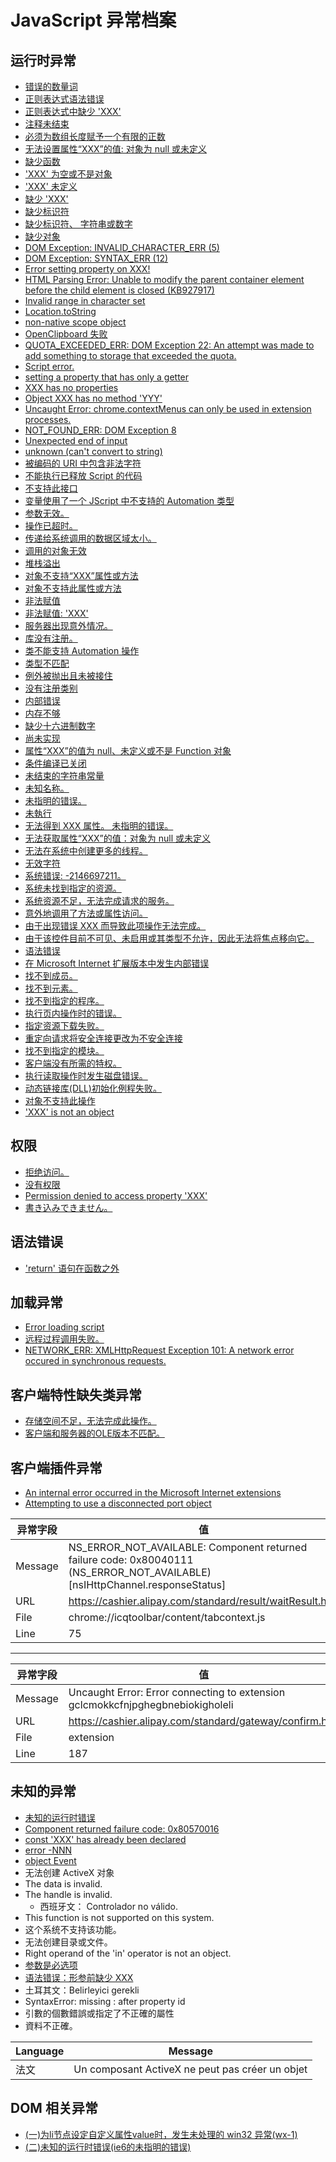 # JavaScript 异常档案

## 运行时异常

* [错误的数量词](./unexpected-quantifier.md)
* [正则表达式语法错误](./regular-expression-syntax-error.md)
* [正则表达式中缺少 'XXX'](./expected-xxx-in-regular-expression.md)
* [注释未结束](./unterminated-comment.md)
* [必须为数组长度赋予一个有限的正数](./array-length-must-be-a-finite-positive-integer.md)
* [无法设置属性“XXX”的值: 对象为 null 或未定义](./unable-to-set-value-of-the-property-xxx-object-is-null-or-undefined.md)
* [缺少函数](./xxx-is-not-a-function.md)
* ['XXX' 为空或不是对象](./xxx-is-null-or-not-an-object.md)
* ['XXX' 未定义](./xxx-is-undefined.md)
* [缺少 'XXX'](./expected-xxx.md)
* [缺少标识符](./expected-identifier.md)
* [缺少标识符、 字符串或数字](./expected-identifier-string-or-number.md)
* [缺少对象](./object-expected.md)
* [DOM Exception: INVALID_CHARACTER_ERR (5)](./dom-exception-invalid-character-err-5.md)
* [DOM Exception: SYNTAX_ERR (12)](./dom-exception-syntax-err-12.md)
* [Error setting property on XXX!](./error-setting-property-on-xxx.md)
* [HTML Parsing Error: Unable to modify the parent container element before the child element is closed (KB927917)](./html-parsing-error-unable-to-modify-the-parent-container-element-before-the-child-element-is-closed-kb927917.md)
* [Invalid range in character set](./invalid-range-in-character-set.md)
* [Location.toString](./location-tostring.md)
* [non-native scope object](./non-native-scope-object.md)
* [OpenClipboard 失败](./openclipboard-failure.md)
* [QUOTA_EXCEEDED_ERR: DOM Exception 22: An attempt was made to add something to storage that exceeded the quota.](./quota-exceeded-err-dom-exception-22-an-attempt-was-made-to-add-something-to-storage-that-exceeded-the-quota)
* [Script error.](./script-error.md)
* [setting a property that has only a getter](./setting-a-property-that-has-only-a-getter.md)
* [XXX has no properties](./xxx-has-no-properties.md)
* [Object XXX has no method 'YYY'](./object-xxx-has-no-method-yyy.md)
* [Uncaught Error: chrome.contextMenus can only be used in extension processes.](./chrome-contextmenus-can-only-be-used-in-extension-processes.md)
* [NOT_FOUND_ERR: DOM Exception 8](./not-found-err-dom-exception-8.md)
* [Unexpected end of input](./unexpected-end-of-input.md)
* [unknown (can't convert to string)](./unknown-cannot-convert-to-string.md)
* [被编码的 URI 中包含非法字符](./the-uri-to-be-encoded-contains-an-invalid-character.md)
* [不能执行已释放 Script 的代码](./cannot-to-execute-freed-script-code.md)
* [不支持此接口](./does-not-support-this-interface.md)
* [变量使用了一个 JScript 中不支持的 Automation 类型](./variable-uses-an-automation-type-not-supported-in-javascript.md)
* [参数无效。](./invalid-argument.md)
* [操作已超时。](./the-operation-has-timed-out.md)
* [传递给系统调用的数据区域太小。](./passed-to-a-system-call-data-area-is-too-small.md)
* [调用的对象无效](./illegal-invocation.md)
* [堆栈溢出](./out-of-stack-space.md)
* [对象不支持“XXX”属性或方法](./object-doesnot-support-property-or-method-xxx.md)
* [对象不支持此属性或方法](./object-doesnot-support-this-property-or-method.md)
* [非法赋值](./illegal-assignment.md)
* [非法赋值: 'XXX'](./illegal-assignment-xxx.md)
* [服务器出现意外情况。](./the-server-unforeseen-circumstances.md)
* [库没有注册。](./library-not-registered.md)
* [类不能支持 Automation 操作](./class-doesnot-support-automation.md)
* [类型不匹配](./type-mismatch.md)
* [例外被抛出且未被接住](./exception-thrown-and-not-caught.md)
* [没有注册类别](./class-not-registered.md)
* [内部错误](./internal-error.md)
* [内存不够](./out-of-memory.md)
* [缺少十六进制数字](./lack-of-hexadecimal-digits.md)
* [尚未实现](./not-implemented.md)
* [属性“XXX”的值为 null、未定义或不是 Function 对象](./the-value-of-the-attribute-xxx-is-null-undefined-or-not-a-function-object.md)
* [条件编译已关闭](./conditional-compilation-has-been-closed.md)
* [未结束的字符串常量](./unterminated-string-constant.md)
* [未知名称。](./unknown-name.md)
* [未指明的错误。](./unspecified-error.md)
* [未執行](./not-execute.md)
* [无法得到 XXX 属性。 未指明的错误。](./could-not-get-the-xxx-property-unspecified-error.md)
* [无法获取属性“XXX”的值：对象为 null 或未定义](./unable-to-get-value-of-the-property-xxx-object-is-null-or-undefined.md)
* [无法在系统中创建更多的线程。](./more-threads-can-not-be-created-in-the-system.md)
* [无效字符](./invalid-character.md)
* [系统错误: -2146697211。](./system-error-2146697211.md)
* [系统未找到指定的资源。](./system-not-found-the-specified-resource.md)
* [系统资源不足，无法完成请求的服务。](./insufficient-system-resources-to-complete-the-requested-service.md)
* [意外地调用了方法或属性访问。](./accidentally-call-a-method-or-property-access.md)
* [由于出现错误 XXX 而导致此项操作无法完成。](./due-the-error-xxx-a-result-of-this-operation-can-not-be-completed.md)
* [由于该控件目前不可见、未启用或其类型不允许，因此无法将焦点移向它。](./the-control-is-not-visible-not-enabled-or-of-a-type-which-is-not-allowed-and-therefore-can-not-be-the-focus-toward-it.md)
* [语法错误](./syntax-error.md)
* [在 Microsoft Internet 扩展版本中发生内部错误](./an-internal-error-occurred-in-the-extended-version-of-microsoft-internet.md)
* [找不到成员。](./member-not-found.md)
* [找不到元素。](./element-not-found.md)
* [找不到指定的程序。](./not-found-the-specified-program.md)
* [执行页内操作时的错误。](./operation-when-the-error-in-the-execution-page.md)
* [指定资源下载失败。](./specify-the-resource-download-failed.md)
* [重定向请求将安全连接更改为不安全连接](./a-redirect-request-will-change-a-secure-to-a-non-secure-connection.md)
* [找不到指定的模块。](./the-specified-module-could-not-be-found.md)
* [客户端没有所需的特权。](./the-client-does-not-have-the-required-privileges.md)
* [执行读取操作时发生磁盘错误。](./disk-error-occurred-when-performing-a-read-operation.md)
* [动态链接库(DLL)初始化例程失败。](./the-dynamic-link-library-dll-initialization-routine-failed.md)
* [对象不支持此操作](./object-doesnot-support-this-action.md)
* ['XXX' is not an object](./xxx-is-not-an-object.md)


## 权限

* [拒绝访问。](./access-is-denied.md)
* [没有权限](./permission-denied.md)
* [Permission denied to access property 'XXX'](./permission-denied-to-access-property-xxx.md)
* [書き込みできません。](./can-not-write.md)

## 语法错误

* ['return' 语句在函数之外](./return-statement-outside-of-function.md)

## 加载异常

* [Error loading script](./error-loading-script.md)
* [远程过程调用失败。](./the-remote-procedure-call-failed.md)
* [NETWORK_ERR: XMLHttpRequest Exception 101: A network error occured in synchronous requests.](./network_err-xmlhttprequest-exception-101--a-network-error-occured-in-synchronous-requests.md)

## 客户端特性缺失类异常

* [存储空间不足，无法完成此操作。](./the-lack-of-storage-space-to-complete-this-operation.md)
* [客户端和服务器的OLE版本不匹配。](./version-of-ole-on-the-client-and-server-do-not-match.md)


## 客户端插件异常

* [An internal error occurred in the Microsoft Internet extensions](./an-internal-error-occurred-in-the-microsoft-internet-extensions.md)
* [Attempting to use a disconnected port object](./attempting-to-use-a-disconnected-port-object.md)

| 异常字段 | 值                                                                                                                           |
|----------|------------------------------------------------------------------------------------------------------------------------------|
| Message  | NS_ERROR_NOT_AVAILABLE: Component returned failure code: 0x80040111 (NS_ERROR_NOT_AVAILABLE) [nsIHttpChannel.responseStatus] |
| URL      | https://cashier.alipay.com/standard/result/waitResult.htm                                                                    |
| File     | chrome://icqtoolbar/content/tabcontext.js                                                                                    |
| Line     | 75                                                                                                                           |

----

| 异常字段 | 值                                                                             |
|----------|--------------------------------------------------------------------------------|
| Message  | Uncaught Error: Error connecting to extension gclcmokkcfnjpghegbnebiokigholeli |
| URL      | https://cashier.alipay.com/standard/gateway/confirm.htm                        |
| File     | extension                                                                      |
| Line     | 187                                                                            |


## 未知的异常

* [未知的运行时错误](./unknown-runtime-error.md)
* [Component returned failure code: 0x80570016](./component-returned-failure-code-0x80570016.md)
* [const 'XXX' has already been declared](./const-xxx-has-already-been-declared.md)
* [error -NNN](./error-nnn.md)
* [object Event](./object-event.md)
* 无法创建 ActiveX 对象
* The data is invalid.
* The handle is invalid.
    * 西班牙文： Controlador no válido.
* This function is not supported on this system.
* 这个系统不支持该功能。
* 无法创建目录或文件。
* Right operand of the 'in' operator is not an object.
* [参数是必选项](./argument-not-optional.md)
* [语法错误：形参前缺少 XXX](./syntaxerror-missing-xxx-before-formal-parameters.md)
* 土耳其文：Belirleyici gerekli
* SyntaxError: missing : after property id
* 引數的個數錯誤或指定了不正確的屬性
* 資料不正確。<CR>

| Language | Message                                          |
|----------|--------------------------------------------------|
| 法文     | Un composant ActiveX ne peut pas créer un objet |

## DOM 相关异常

* [(一)为li节点设定自定义属性value时，发生未处理的 win32 异常(wx-1)](http://www.cnblogs.com/wangxiang/articles/1651577.html)
* [(二)未知的运行时错误(ie6的未指明的错误)](http://www.cnblogs.com/wangxiang/articles/1653429.html)


<!-- [Demos](./demos) -->
<!-- * [Template](./template) -->
